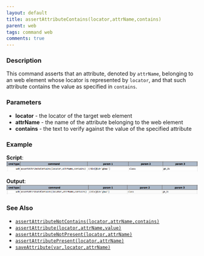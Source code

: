 ```yaml
---
layout: default
title: assertAttributeContains(locator,attrName,contains)
parent: web
tags: command web
comments: true
---
```


### Description
This command asserts that an attribute, denoted by `attrName`, belonging to an web element whose locator is
represented by `locator`, and that such attribute contains the value as specified in `contains`. 


### Parameters
- **locator** - the locator of the target web element
- **attrName** - the name of the attribute belonging to the web element
- **contains** - the text to verify against the value of the specified attribute


### Example
**Script**:<br/>
![](image/assertAttributeContains_01.png)

**Output**:<br/>
![](image/assertAttributeContains_02.png)


### See Also
- [`assertAttributeNotContains(locator,attrName,contains)`](assertAttributeNotContains(locator,attrName,contains))
- [`assertAttribute(locator,attrName,value)`](assertAttribute(locator,attrName,value))
- [`assertAttributeNotPresent(locator,attrName)`](assertAttributeNotPresent(locator,attrName))
- [`assertAttributePresent(locator,attrName)`](assertAttributePresent(locator,attrName))
- [`saveAttribute(var,locator,attrName)`](saveAttribute(var,locator,attrName))
